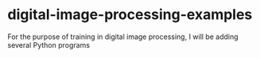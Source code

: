 # digital-image-processing-examples
For the purpose of training in digital image processing, I will be adding several Python programs
